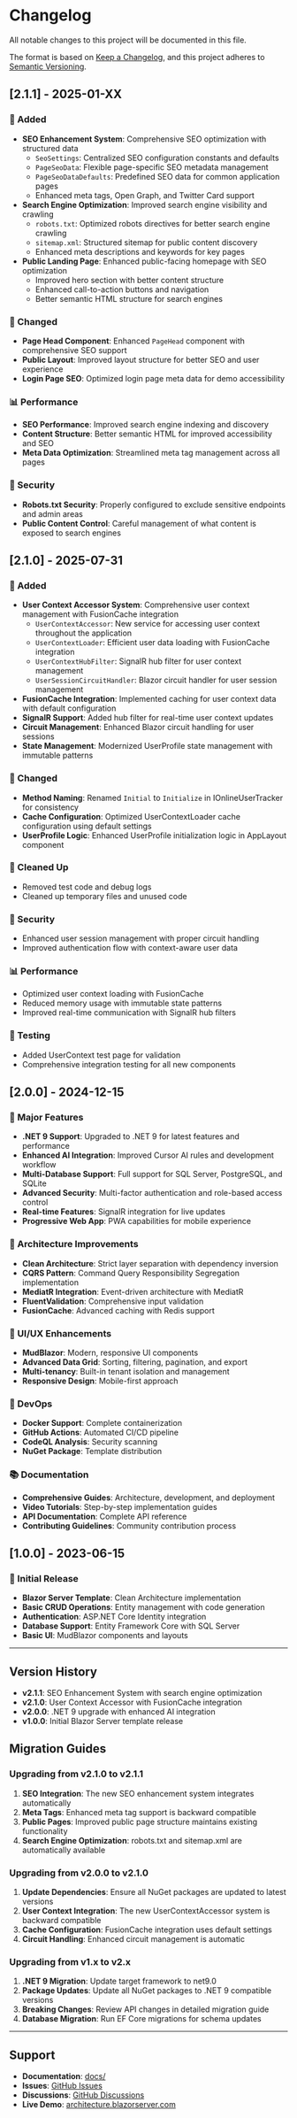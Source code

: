 # Changelog

All notable changes to this project will be documented in this file.

The format is based on [Keep a Changelog](https://keepachangelog.com/en/1.0.0/),
and this project adheres to [Semantic Versioning](https://semver.org/spec/v2.0.0.html).

## [2.1.1] - 2025-01-XX

### 🚀 Added
- **SEO Enhancement System**: Comprehensive SEO optimization with structured data
  - `SeoSettings`: Centralized SEO configuration constants and defaults
  - `PageSeoData`: Flexible page-specific SEO metadata management
  - `PageSeoDataDefaults`: Predefined SEO data for common application pages
  - Enhanced meta tags, Open Graph, and Twitter Card support
- **Search Engine Optimization**: Improved search engine visibility and crawling
  - `robots.txt`: Optimized robots directives for better search engine crawling
  - `sitemap.xml`: Structured sitemap for public content discovery
  - Enhanced meta descriptions and keywords for key pages
- **Public Landing Page**: Enhanced public-facing homepage with SEO optimization
  - Improved hero section with better content structure
  - Enhanced call-to-action buttons and navigation
  - Better semantic HTML structure for search engines

### 🔧 Changed
- **Page Head Component**: Enhanced `PageHead` component with comprehensive SEO support
- **Public Layout**: Improved layout structure for better SEO and user experience
- **Login Page SEO**: Optimized login page meta data for demo accessibility

### 📊 Performance
- **SEO Performance**: Improved search engine indexing and discovery
- **Content Structure**: Better semantic HTML for improved accessibility and SEO
- **Meta Data Optimization**: Streamlined meta tag management across all pages

### 🔐 Security
- **Robots.txt Security**: Properly configured to exclude sensitive endpoints and admin areas
- **Public Content Control**: Careful management of what content is exposed to search engines

## [2.1.0] - 2025-07-31

### 🚀 Added
- **User Context Accessor System**: Comprehensive user context management with FusionCache integration
  - `UserContextAccessor`: New service for accessing user context throughout the application
  - `UserContextLoader`: Efficient user data loading with FusionCache integration
  - `UserContextHubFilter`: SignalR hub filter for user context management
  - `UserSessionCircuitHandler`: Blazor circuit handler for user session management
- **FusionCache Integration**: Implemented caching for user context data with default configuration
- **SignalR Support**: Added hub filter for real-time user context updates
- **Circuit Management**: Enhanced Blazor circuit handling for user sessions
- **State Management**: Modernized UserProfile state management with immutable patterns

### 🔧 Changed
- **Method Naming**: Renamed `Initial` to `Initialize` in IOnlineUserTracker for consistency
- **Cache Configuration**: Optimized UserContextLoader cache configuration using default settings
- **UserProfile Logic**: Enhanced UserProfile initialization logic in AppLayout component

### 🧹 Cleaned Up
- Removed test code and debug logs
- Cleaned up temporary files and unused code

### 🔐 Security
- Enhanced user session management with proper circuit handling
- Improved authentication flow with context-aware user data

### 📊 Performance
- Optimized user context loading with FusionCache
- Reduced memory usage with immutable state patterns
- Improved real-time communication with SignalR hub filters

### 🧪 Testing
- Added UserContext test page for validation
- Comprehensive integration testing for all new components

## [2.0.0] - 2024-12-15

### 🚀 Major Features
- **.NET 9 Support**: Upgraded to .NET 9 for latest features and performance
- **Enhanced AI Integration**: Improved Cursor AI rules and development workflow
- **Multi-Database Support**: Full support for SQL Server, PostgreSQL, and SQLite
- **Advanced Security**: Multi-factor authentication and role-based access control
- **Real-time Features**: SignalR integration for live updates
- **Progressive Web App**: PWA capabilities for mobile experience

### 🔧 Architecture Improvements
- **Clean Architecture**: Strict layer separation with dependency inversion
- **CQRS Pattern**: Command Query Responsibility Segregation implementation
- **MediatR Integration**: Event-driven architecture with MediatR
- **FluentValidation**: Comprehensive input validation
- **FusionCache**: Advanced caching with Redis support

### 🎨 UI/UX Enhancements
- **MudBlazor**: Modern, responsive UI components
- **Advanced Data Grid**: Sorting, filtering, pagination, and export
- **Multi-tenancy**: Built-in tenant isolation and management
- **Responsive Design**: Mobile-first approach

### 🐳 DevOps
- **Docker Support**: Complete containerization
- **GitHub Actions**: Automated CI/CD pipeline
- **CodeQL Analysis**: Security scanning
- **NuGet Package**: Template distribution

### 📚 Documentation
- **Comprehensive Guides**: Architecture, development, and deployment
- **Video Tutorials**: Step-by-step implementation guides
- **API Documentation**: Complete API reference
- **Contributing Guidelines**: Community contribution process

## [1.0.0] - 2023-06-15

### 🎉 Initial Release
- **Blazor Server Template**: Clean Architecture implementation
- **Basic CRUD Operations**: Entity management with code generation
- **Authentication**: ASP.NET Core Identity integration
- **Database Support**: Entity Framework Core with SQL Server
- **Basic UI**: MudBlazor components and layouts

---

## Version History

- **v2.1.1**: SEO Enhancement System with search engine optimization
- **v2.1.0**: User Context Accessor with FusionCache integration
- **v2.0.0**: .NET 9 upgrade with enhanced AI integration
- **v1.0.0**: Initial Blazor Server template release

## Migration Guides

### Upgrading from v2.1.0 to v2.1.1

1. **SEO Integration**: The new SEO enhancement system integrates automatically
2. **Meta Tags**: Enhanced meta tag support is backward compatible
3. **Public Pages**: Improved public page structure maintains existing functionality
4. **Search Engine Optimization**: robots.txt and sitemap.xml are automatically available

### Upgrading from v2.0.0 to v2.1.0

1. **Update Dependencies**: Ensure all NuGet packages are updated to latest versions
2. **User Context Integration**: The new UserContextAccessor system is backward compatible
3. **Cache Configuration**: FusionCache integration uses default settings
4. **Circuit Handling**: Enhanced circuit management is automatic

### Upgrading from v1.x to v2.x

1. **.NET 9 Migration**: Update target framework to net9.0
2. **Package Updates**: Update all NuGet packages to .NET 9 compatible versions
3. **Breaking Changes**: Review API changes in detailed migration guide
4. **Database Migration**: Run EF Core migrations for schema updates

---

## Support

- **Documentation**: [docs/](docs/)
- **Issues**: [GitHub Issues](https://github.com/neozhu/CleanArchitectureWithBlazorServer/issues)
- **Discussions**: [GitHub Discussions](https://github.com/neozhu/CleanArchitectureWithBlazorServer/discussions)
- **Live Demo**: [architecture.blazorserver.com](https://architecture.blazorserver.com/)